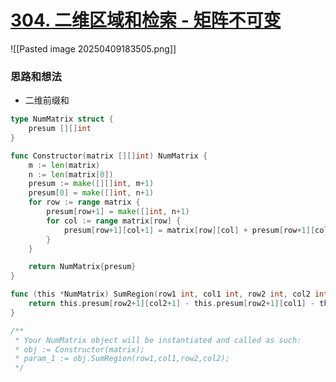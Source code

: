 # [304. 二维区域和检索 - 矩阵不可变](https://leetcode.cn/problems/range-sum-query-2d-immutable/)
![[Pasted image 20250409183505.png]]

### 思路和想法
- 二维前缀和

```go
type NumMatrix struct {
	presum [][]int
}

func Constructor(matrix [][]int) NumMatrix {
	m := len(matrix)
	n := len(matrix[0])
	presum := make([][]int, m+1)
	presum[0] = make([]int, n+1)
	for row := range matrix {
		presum[row+1] = make([]int, n+1)
		for col := range matrix[row] {
			presum[row+1][col+1] = matrix[row][col] + presum[row+1][col] + presum[row][col+1] - presum[row][col]
		}
	}

	return NumMatrix{presum}
}

func (this *NumMatrix) SumRegion(row1 int, col1 int, row2 int, col2 int) int {
	return this.presum[row2+1][col2+1] - this.presum[row2+1][col1] - this.presum[row1][col2+1] + this.presum[row1][col1]
}

/**
 * Your NumMatrix object will be instantiated and called as such:
 * obj := Constructor(matrix);
 * param_1 := obj.SumRegion(row1,col1,row2,col2);
 */
```

